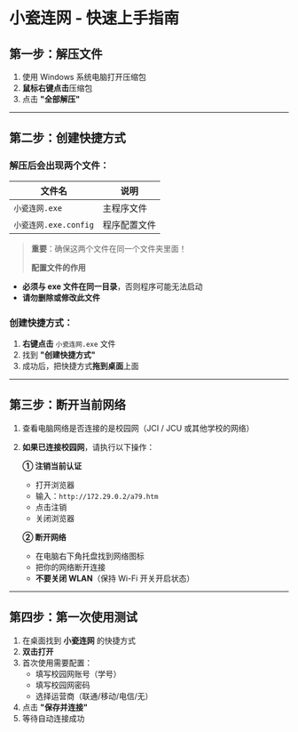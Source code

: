 # 小瓷连网 - 快速上手指南

## 第一步：解压文件

1. 使用 Windows 系统电脑打开压缩包
2. **鼠标右键点击**压缩包
3. 点击 **"全部解压"**

---

## 第二步：创建快捷方式

### 解压后会出现两个文件：

| 文件名 | 说明 |
|--------|------|
| `小瓷连网.exe` | 主程序文件 |
| `小瓷连网.exe.config` | 程序配置文件 |

> **重要**：确保这两个文件在同一个文件夹里面！
> 
> **配置文件的作用**
 - **必须与 exe 文件在同一目录**，否则程序可能无法启动
- **请勿删除或修改此文件**

### 创建快捷方式：
1. **右键点击** `小瓷连网.exe` 文件
2. 找到 **"创建快捷方式"**
3. 成功后，把快捷方式**拖到桌面**上面

---

## 第三步：断开当前网络

1. 查看电脑网络是否连接的是校园网（JCI / JCU 或其他学校的网络）

2. **如果已连接校园网**，请执行以下操作：

   **① 注销当前认证**
   - 打开浏览器
   - 输入：`http://172.29.0.2/a79.htm`
   - 点击注销
   - 关闭浏览器

   **② 断开网络**
   - 在电脑右下角托盘找到网络图标
   - 把你的网络断开连接
   - **不要关闭 WLAN**（保持 Wi-Fi 开关开启状态）
---
## 第四步：第一次使用测试

1. 在桌面找到 **小瓷连网** 的快捷方式
2. **双击打开**
3. 首次使用需要配置：
   - 填写校园网账号（学号）
   - 填写校园网密码
   - 选择运营商（联通/移动/电信/无）
4. 点击 **"保存并连接"**
5. 等待自动连接成功

